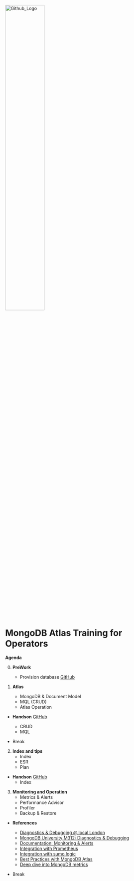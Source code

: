 <img src="https://companieslogo.com/img/orig/MDB_BIG-ad812c6c.png?t=1648915248" width="50%" title="Github_Logo"/> <br>

# MongoDB Atlas Training for Operators

**Agenda**

0. **PreWork**

   - Provision database [GitHub][0]

1. **Atlas**
   - MongoDB & Document Model
   - MQL (CRUD)
   - Atlas Operation

- **Handson** [GitHub][1]

  - CRUD
  - MQL

- Break
2. **Index and tips**
   - Index
   - ESR
   - Plan

- **Handson** [GitHub][3]
  - Index

3. **Monitoring and Operation**
   - Metrics & Alerts
   - Performance Advisor
   - Profiler
   - Backup & Restore

- **References**

  - [Diagnostics & Debugging @.local London][2-1]
  - [MongoDB University M312: Diagnostics & Debugging][2-2]
  - [Documentation: Monitoring & Alerts][2-3]
  - [Integration with Prometheus][2-4]
  - [Integration with sumo logic][2-5]
  - [Best Practices with MongoDB Atlas][2-6]
  - [Deep dive into MongoDB metrics][2-7]

- Break



[0]: https://github.com/MongoDBAtlas/MongoDBAtlasOperator/tree/main/00.pre-work
[1]: https://github.com/MongoDBAtlas/MongoDBAtlasOperator/tree/main/01.CRUD%20and%20MQL
[2-1]: https://youtu.be/GNO3M8rOGPM?list=PL4RCxklHWZ9uRejfsxY4YAc0l-Vjru7Y8
[2-2]: https://learn.mongodb.com/courses/m312-diagnostics-and-debugging
[2-3]: https://www.mongodb.com/docs/atlas/monitoring-alerts/
[2-4]: https://www.mongodb.com/blog/post/introducing-mongodb-prometheus-integration
[2-5]: https://help.sumologic.com/docs/integrations/databases/mongodb-atlas/
[2-6]: https://www.youtube.com/watch?v=k6x5d6O185Y
[2-7]: https://www.mongodb.com/basics/how-to-monitor-mongodb-and-what-metrics-to-monitor
[3]: https://github.com/MongoDBAtlas/MongoDBAtlasOperator/tree/main/03.Index%20and%20tips
